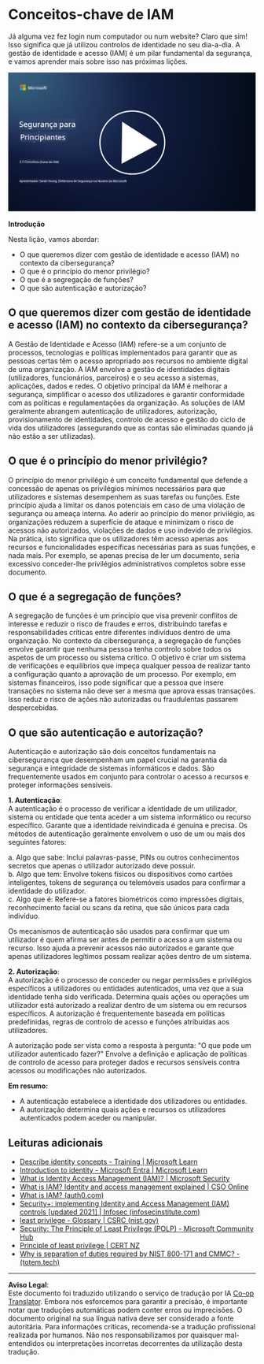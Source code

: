 <!--
CO_OP_TRANSLATOR_METADATA:
{
  "original_hash": "2e3864e3d579f0dbb4ac2ec8c5f82acf",
  "translation_date": "2025-09-03T16:56:19+00:00",
  "source_file": "2.1 IAM key concepts.md",
  "language_code": "pt"
}
-->
# Conceitos-chave de IAM

Já alguma vez fez login num computador ou num website? Claro que sim! Isso significa que já utilizou controlos de identidade no seu dia-a-dia. A gestão de identidade e acesso (IAM) é um pilar fundamental da segurança, e vamos aprender mais sobre isso nas próximas lições.

[![Assista ao vídeo](../../translated_images/2-1_placeholder.00302da3e773051f1319ab8d93ff0f19d3e80a27d4f939e647839f280ac9c0fb.pt.png)](https://learn-video.azurefd.net/vod/player?id=3d2a9cb5-e25a-4b25-9e5a-b3fee2360f24)

**Introdução**

Nesta lição, vamos abordar:

- O que queremos dizer com gestão de identidade e acesso (IAM) no contexto da cibersegurança?
- O que é o princípio do menor privilégio?
- O que é a segregação de funções?
- O que são autenticação e autorização?

## O que queremos dizer com gestão de identidade e acesso (IAM) no contexto da cibersegurança?

A Gestão de Identidade e Acesso (IAM) refere-se a um conjunto de processos, tecnologias e políticas implementados para garantir que as pessoas certas têm o acesso apropriado aos recursos no ambiente digital de uma organização. A IAM envolve a gestão de identidades digitais (utilizadores, funcionários, parceiros) e o seu acesso a sistemas, aplicações, dados e redes. O objetivo principal da IAM é melhorar a segurança, simplificar o acesso dos utilizadores e garantir conformidade com as políticas e regulamentações da organização. As soluções de IAM geralmente abrangem autenticação de utilizadores, autorização, provisionamento de identidades, controlo de acesso e gestão do ciclo de vida dos utilizadores (assegurando que as contas são eliminadas quando já não estão a ser utilizadas).

## O que é o princípio do menor privilégio?

O princípio do menor privilégio é um conceito fundamental que defende a concessão de apenas os privilégios mínimos necessários para que utilizadores e sistemas desempenhem as suas tarefas ou funções. Este princípio ajuda a limitar os danos potenciais em caso de uma violação de segurança ou ameaça interna. Ao aderir ao princípio do menor privilégio, as organizações reduzem a superfície de ataque e minimizam o risco de acessos não autorizados, violações de dados e uso indevido de privilégios. Na prática, isto significa que os utilizadores têm acesso apenas aos recursos e funcionalidades específicas necessárias para as suas funções, e nada mais. Por exemplo, se apenas precisa de ler um documento, seria excessivo conceder-lhe privilégios administrativos completos sobre esse documento.

## O que é a segregação de funções?

A segregação de funções é um princípio que visa prevenir conflitos de interesse e reduzir o risco de fraudes e erros, distribuindo tarefas e responsabilidades críticas entre diferentes indivíduos dentro de uma organização. No contexto da cibersegurança, a segregação de funções envolve garantir que nenhuma pessoa tenha controlo sobre todos os aspetos de um processo ou sistema crítico. O objetivo é criar um sistema de verificações e equilíbrios que impeça qualquer pessoa de realizar tanto a configuração quanto a aprovação de um processo. Por exemplo, em sistemas financeiros, isso pode significar que a pessoa que insere transações no sistema não deve ser a mesma que aprova essas transações. Isso reduz o risco de ações não autorizadas ou fraudulentas passarem despercebidas.

## O que são autenticação e autorização?

Autenticação e autorização são dois conceitos fundamentais na cibersegurança que desempenham um papel crucial na garantia da segurança e integridade de sistemas informáticos e dados. São frequentemente usados em conjunto para controlar o acesso a recursos e proteger informações sensíveis.

**1. Autenticação**:  
A autenticação é o processo de verificar a identidade de um utilizador, sistema ou entidade que tenta aceder a um sistema informático ou recurso específico. Garante que a identidade reivindicada é genuína e precisa. Os métodos de autenticação geralmente envolvem o uso de um ou mais dos seguintes fatores:

   a. Algo que sabe: Inclui palavras-passe, PINs ou outros conhecimentos secretos que apenas o utilizador autorizado deve possuir.  
   b. Algo que tem: Envolve tokens físicos ou dispositivos como cartões inteligentes, tokens de segurança ou telemóveis usados para confirmar a identidade do utilizador.  
   c. Algo que é: Refere-se a fatores biométricos como impressões digitais, reconhecimento facial ou scans da retina, que são únicos para cada indivíduo.  

Os mecanismos de autenticação são usados para confirmar que um utilizador é quem afirma ser antes de permitir o acesso a um sistema ou recurso. Isso ajuda a prevenir acessos não autorizados e garante que apenas utilizadores legítimos possam realizar ações dentro de um sistema.

**2. Autorização**:  
A autorização é o processo de conceder ou negar permissões e privilégios específicos a utilizadores ou entidades autenticados, uma vez que a sua identidade tenha sido verificada. Determina quais ações ou operações um utilizador está autorizado a realizar dentro de um sistema ou em recursos específicos. A autorização é frequentemente baseada em políticas predefinidas, regras de controlo de acesso e funções atribuídas aos utilizadores.

A autorização pode ser vista como a resposta à pergunta: "O que pode um utilizador autenticado fazer?" Envolve a definição e aplicação de políticas de controlo de acesso para proteger dados e recursos sensíveis contra acessos ou modificações não autorizados.

**Em resumo:**

- A autenticação estabelece a identidade dos utilizadores ou entidades.  
- A autorização determina quais ações e recursos os utilizadores autenticados podem aceder ou manipular.

## Leituras adicionais

- [Describe identity concepts - Training | Microsoft Learn](https://learn.microsoft.com/training/modules/describe-identity-principles-concepts/?WT.mc_id=academic-96948-sayoung)  
- [Introduction to identity - Microsoft Entra | Microsoft Learn](https://learn.microsoft.com/azure/active-directory/fundamentals/identity-fundamental-concepts?WT.mc_id=academic-96948-sayoung)  
- [What is Identity Access Management (IAM)? | Microsoft Security](https://www.microsoft.com/security/business/security-101/what-is-identity-access-management-iam?WT.mc_id=academic-96948-sayoung)  
- [What is IAM? Identity and access management explained | CSO Online](https://www.csoonline.com/article/518296/what-is-iam-identity-and-access-management-explained.html)  
- [What is IAM? (auth0.com)](https://auth0.com/blog/what-is-iam/)  
- [Security+: implementing Identity and Access Management (IAM) controls [updated 2021] | Infosec (infosecinstitute.com)](https://resources.infosecinstitute.com/certifications/securityplus/security-implementing-identity-and-access-management-iam-controls/)  
- [least privilege - Glossary | CSRC (nist.gov)](https://csrc.nist.gov/glossary/term/least_privilege)  
- [Security: The Principle of Least Privilege (POLP) - Microsoft Community Hub](https://techcommunity.microsoft.com/t5/azure-sql-blog/security-the-principle-of-least-privilege-polp/ba-p/2067390?WT.mc_id=academic-96948-sayoung)  
- [Principle of least privilege | CERT NZ](https://www.cert.govt.nz/it-specialists/critical-controls/principle-of-least-privilege/)  
- [Why is separation of duties required by NIST 800-171 and CMMC? - (totem.tech)](https://www.totem.tech/cmmc-separation-of-duties/)  

---

**Aviso Legal**:  
Este documento foi traduzido utilizando o serviço de tradução por IA [Co-op Translator](https://github.com/Azure/co-op-translator). Embora nos esforcemos para garantir a precisão, é importante notar que traduções automáticas podem conter erros ou imprecisões. O documento original na sua língua nativa deve ser considerado a fonte autoritária. Para informações críticas, recomenda-se a tradução profissional realizada por humanos. Não nos responsabilizamos por quaisquer mal-entendidos ou interpretações incorretas decorrentes da utilização desta tradução.